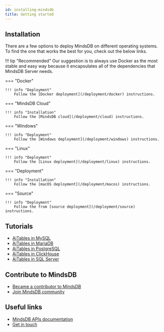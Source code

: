 ```yaml
---
id: installing-mindsdb
title: Getting started
---
```


## Installation

There are a few options to deploy MindsDB on different operating systems. To find the one that works the best for you, check out the below links.

!!! tip "Recommended"
    Our suggestion is to always use Docker as the most stable and easy way because it encapsulates all of the dependencies that MindsDB Server needs.

=== "Docker"

    !!! info "Deployment"
        Follow the [Docker deployment](/deployment/docker) instructions.

=== "MindsDB Cloud"

    !!! info "Installation"
        Follow the [MindsDB cloud](/deployment/cloud) instructions.

=== "Windows"

    !!! info "Deployment"
        Follow the [Windows deployment](/deployment/windows) instructions.

=== "Linux"

    !!! info "Deployment"
        Follow the [Linux deployment](/deployment/linux) instructions.

=== "Deployment"

    !!! info "Installation"
        Follow the [macOS deployment](/deployment/macos) instructions.

=== "Source"

    !!! info "Deployment"
        Follow the from [source deployment](/deployment/source) instructions.


## Tutorials

* [AiTables in MySQL](/tutorials/mysql)
* [AiTables in MariaDB](/tutorials/mariadb)
* [AiTables in PostgreSQL](/tutorials/postgresql)
* [AiTables in ClickHouse](/tutorials/clickhouse)
* [AiTables in SQL Server](/tutorials/microsoft-sql-server)

## Contribute to MindsDB

* [Became a contributor to MindsDB](/contribute)
* [Join MindsDB community](/community)

## Useful links

 * <a href="https://apidocs.mindsdb.com/" target="_blank">MindsDB APIs documentation</a>
 * <a href="https://mindsdb.com/contact-us/" target="_blank">Get in touch</a>
 
